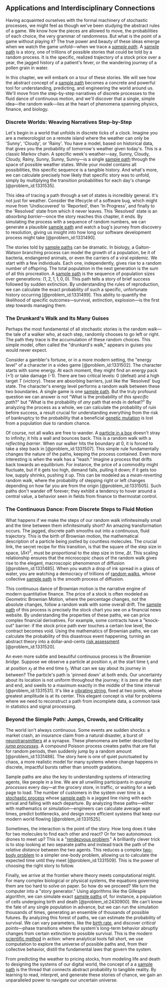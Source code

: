 ## Applications and Interdisciplinary Connections

Having acquainted ourselves with the formal machinery of stochastic processes, we might feel as though we've been studying the abstract rules of a game. We know how the pieces are allowed to move, the probabilities of each choice, the very grammar of randomness. But what is the point of a game without playing it? The true power and beauty of these ideas emerge when we watch the game unfold—when we trace a *[sample path](@article_id:262105)*. A [sample path](@article_id:262105) is a story, one of trillions of possible stories that could be told by a random process. It is the specific, realized trajectory of a stock price over a year, the jagged history of a patient's fever, or the wandering journey of a pollen grain in water.

In this chapter, we will embark on a tour of these stories. We will see how the abstract concept of a [sample path](@article_id:262105) becomes a concrete and powerful tool for understanding, predicting, and engineering the world around us. We'll move from the step-by-step narratives of discrete processes to the fluid dance of continuous motion, and we'll discover that a single, simple idea—the random walk—lies at the heart of phenomena spanning physics, finance, and biology.

### Discrete Worlds: Weaving Narratives Step-by-Step

Let's begin in a world that unfolds in discrete ticks of a clock. Imagine you are a meteorologist on a remote island where the weather can only be 'Sunny', 'Cloudy', or 'Rainy'. You have a model, based on historical data, that gives you the probability of tomorrow's weather given today's. This is a classic Markov chain. A specific week's weather—say, Sunny, Cloudy, Cloudy, Rainy, Sunny, Sunny, Sunny—is a single [sample path](@article_id:262105) through the space of possible weather states. While your model contains all possibilities, this specific sequence is a tangible history. And what's more, we can calculate precisely how likely that specific story was to unfold, simply by multiplying the transition probabilities for each day's change [@problem_id:1331535].

This idea of tracing a path through a set of states is incredibly general. It's not just for weather. Consider the lifecycle of a software bug, which might move from 'Undiscovered' to 'Reported', then 'In Progress', and finally to the 'Resolved' state from which it never leaves. This 'Resolved' state is an *absorbing barrier*—once the story reaches this chapter, it ends. By simulating the process with a sequence of random numbers, we can generate a plausible [sample path](@article_id:262105) and watch a bug's journey from discovery to resolution, giving us insight into how long our software development process might take [@problem_id:1331490].

The stories told by [sample paths](@article_id:183873) can be dramatic. In biology, a Galton-Watson branching process can model the growth of a population, be it of bacteria, endangered animals, or even the carriers of a viral epidemic. We start with a few individuals. Each one, independently, gives rise to a random number of offspring. The total population in the next generation is the sum of all this procreation. A [sample path](@article_id:262105) is the sequence of population sizes over generations: $(1, 2, 1, 1, 0, 0)$. This path tells a story of brief success followed by sudden extinction. By understanding the rules of reproduction, we can calculate the exact probability of such a specific, unfortunate history occurring [@problem_id:1331499]. This ability to quantify the likelihood of specific outcomes—survival, extinction, explosion—is the first step towards managing them.

### The Drunkard's Walk and Its Many Guises

Perhaps the most fundamental of all stochastic stories is the random walk—the tale of a walker who, at each step, randomly chooses to go left or right. The path they trace is the accumulation of these random choices. This simple model, often called the "drunkard's walk," appears in guises you would never expect.

Consider a gambler's fortune, or in a more modern setting, the "energy level" of a character in a video game [@problem_id:1331502]. The character starts with some energy. At each moment, they might find an energy pack (+1) or take damage (-1). There are two critical levels: 0 (defeat) and a high target $T$ (victory). These are absorbing barriers, just like the 'Resolved' bug state. The character's energy level performs a random walk between these two boundaries. A single game is one [sample path](@article_id:262105). But the truly profound question we can answer is not "What is the probability of *this specific path*?" but "What is the probability of *any* path that ends in defeat?" By analyzing the process as a whole, we can calculate the probability of ruin before success, a result crucial for understanding everything from the risk of bankruptcy to the probability that a beneficial [genetic mutation](@article_id:165975) is lost from a population due to random chance.

Of course, not all walks are free to wander. A [particle in a box](@article_id:140446) doesn't stray to infinity; it hits a wall and bounces back. This is a random walk with a *reflecting barrier*. When our walker hits the boundary at 0, it is forced to take a step back in [@problem_id:1331507]. This simple rule fundamentally changes the nature of the paths, keeping the process contained. Even more interesting is when the walk has a "leash." Imagine a process that drifts back towards an equilibrium. For instance, the price of a commodity might fluctuate, but if it gets too high, demand falls, pulling it down; if it gets too low, supply shrinks, pushing it up. This can be modeled as a *mean-reverting* random walk, where the probability of stepping right or left changes depending on how far you are from the origin [@problem_id:1331505]. Such paths don't wander off forever; they exhibit a tendency to hover around a central value, a behavior seen in fields from finance to thermostat control.

### The Continuous Dance: From Discrete Steps to Fluid Motion

What happens if we make the steps of our random walk infinitesimally small and the time between them infinitesimally short? An amazing transformation occurs. The jagged, discrete path smooths out into a continuous, fluid trajectory. This is the birth of Brownian motion, the mathematical description of a particle being jostled by countless molecules. The crucial link, the secret recipe for this transition, is that the square of the step size in space, $(\Delta x)^2$, must be proportional to the step size in time, $\Delta t$. This scaling relationship ensures that the microscopic chaos of the random walk gives rise to the elegant, macroscopic phenomenon of diffusion [@problem_id:1331485]. When you watch a drop of ink spread in a glass of water, you are watching a democracy of trillions of [random walks](@article_id:159141), whose collective [sample path](@article_id:262105) is the smooth process of diffusion.

This continuous dance of Brownian motion is the narrative engine of modern quantitative finance. The price of a stock is often modeled as Geometric Brownian Motion, where the percentage changes, not the absolute changes, follow a random walk with some overall drift. The [sample path](@article_id:262105) of this process is precisely the stock chart you see on a financial news website. By understanding the properties of these paths, we can price complex financial derivatives. For example, some contracts have a "knock-out" barrier: if the stock price path ever touches a certain low level, the contract becomes void. Using the mathematics of Brownian paths, we can calculate the probability of this disastrous event happening, turning an abstract theory into a dollar-and-cents [risk assessment](@article_id:170400) [@problem_id:1331520].

An even more subtle and beautiful continuous process is the *Brownian bridge*. Suppose we observe a particle at position $x_i$ at the start time $t_i$ and at position $x_f$ at the end time $t_f$. What can we say about its journey in between? The particle's path is 'pinned down' at both ends. Our uncertainty about its location is not uniform throughout the journey; it is zero at the start and end, and swells to a maximum exactly in the middle of the time interval [@problem_id:1331531]. It's like a [vibrating string](@article_id:137962), fixed at two points, whose greatest amplitude is at its center. This elegant concept is vital for problems where we need to reconstruct a path from incomplete data, a common task in statistics and signal processing.

### Beyond the Simple Path: Jumps, Crowds, and Criticality

The world isn't always continuous. Some events are sudden shocks: a market crash, an insurance claim from a natural disaster, a burst of [neurotransmitters](@article_id:156019) at a synapse. These phenomena are better described by *[jump processes](@article_id:180459)*. A compound Poisson process creates paths that are flat for random periods, then suddenly jump by a random amount [@problem_id:1331488]. The story here is one of quiet punctuated by chaos, a more realistic model for many systems where change happens in discrete, impactful bursts rather than smooth gradations.

Sample paths are also the key to understanding systems of interacting agents, like people in a line. We are all unwilling participants in *queuing processes* every day—at the grocery store, in traffic, or waiting for a web page to load. The number of customers in the system over time is a [stochastic process](@article_id:159008) whose [sample path](@article_id:262105) is a jagged line rising with each arrival and falling with each departure. By analyzing these paths—either with mathematics or simulation—engineers can calculate average wait times, predict bottlenecks, and design more efficient systems that keep our modern world flowing [@problem_id:1331525].

Sometimes, the interaction is the point of the story. How long does it take for two molecules to find each other and react? Or for two autonomous drones to meet up? This is a "[rendezvous problem](@article_id:267250)." A brilliantly clever trick is to stop looking at two separate paths and instead track the path of the *relative distance* between the two agents. This reduces a complex [two-body problem](@article_id:158222) to a simpler one-body problem, allowing us to calculate the expected time until they meet [@problem_id:1331509]. This is the power of choosing the right story to follow.

Finally, we arrive at the frontier where theory meets computational might. For many complex biological or physical systems, the equations governing them are too hard to solve on paper. So how do we proceed? We turn the computer into a "story generator." Using algorithms like the Gillespie algorithm, we can simulate exact [sample paths](@article_id:183873) of, for instance, a population of cells undergoing birth and death [@problem_id:2430900]. We can't know the fate of any single population in advance, but we can run the simulation thousands of times, generating an ensemble of thousands of possible futures. By analyzing this forest of paths, we can estimate the probability of survival. We can vary parameters, like the [birth rate](@article_id:203164), and discover *critical points*—phase transitions where the system's long-term behavior abruptly changes from certain extinction to possible survival. This is the modern [scientific method](@article_id:142737) in action: where analytical tools fall short, we use computation to explore the universe of possible paths and, from their collective behavior, distill the fundamental laws that govern the system.

From predicting the weather to pricing stocks, from modeling life and death to designing the systems of our digital world, the concept of a a [sample path](@article_id:262105) is the thread that connects abstract probability to tangible reality. By learning to read, interpret, and generate these stories of chance, we gain an unparalleled power to navigate our uncertain universe.